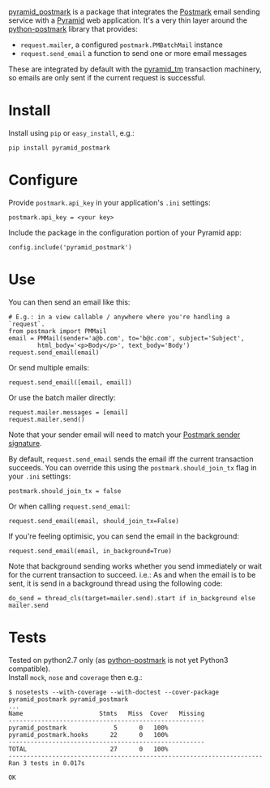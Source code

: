[pyramid_postmark][] is a package that integrates the [Postmark][] email sending
service with a [Pyramid][] web application.  It's a very thin layer around the
[python-postmark][] library that provides:

* `request.mailer`, a configured `postmark.PMBatchMail` instance
* `request.send_email` a function to send one or more email messages

These are integrated by default with the [pyramid_tm][] transaction machinery, so
emails are only sent if the current request is successful.

# Install

Install using `pip` or `easy_install`, e.g.:

    pip install pyramid_postmark

# Configure

Provide `postmark.api_key` in your application's `.ini` settings:

    postmark.api_key = <your key>

Include the package in the configuration portion of your Pyramid app:

    config.include('pyramid_postmark')

# Use

You can then send an email like this:

    # E.g.: in a view callable / anywhere where you're handling a `request`.
    from postmark import PMMail
    email = PMMail(sender='a@b.com', to='b@c.com', subject='Subject', 
            html_body='<p>Body</p>', text_body='Body')
    request.send_email(email)

Or send multiple emails:

    request.send_email([email, email])

Or use the batch mailer directly:

    request.mailer.messages = [email]
    request.mailer.send()

Note that your sender email will need to match your [Postmark sender signature][].

By default, `request.send_email` sends the email iff the current transaction
succeeds.  You can override this using the `postmark.should_join_tx` flag in
your `.ini` settings:

    postmark.should_join_tx = false

Or when calling `request.send_email`:

    request.send_email(email, should_join_tx=False)

If you're feeling optimisic, you can send the email in the background:

    request.send_email(email, in_background=True)

Note that background sending works whether you send immediately or wait for the
current transaction to succeed.  i.e.: As and when the email is to be sent, it
is send in a background thread using the following code:

    do_send = thread_cls(target=mailer.send).start if in_background else mailer.send

# Tests

Tested on python2.7 only (as [python-postmark][] is not yet Python3 compatible).  
Install `mock`, `nose` and `coverage` then e.g.:

    $ nosetests --with-coverage --with-doctest --cover-package pyramid_postmark pyramid_postmark
    ...
    Name                     Stmts   Miss  Cover   Missing
    ------------------------------------------------------
    pyramid_postmark             5      0   100%   
    pyramid_postmark.hooks      22      0   100%   
    ------------------------------------------------------
    TOTAL                       27      0   100%   
    ----------------------------------------------------------------------
    Ran 3 tests in 0.017s
    
    OK

[postmark]: http://postmarkapp.com
[Postmark sender signature]: http://developer.postmarkapp.com
[pyramid]: http://pyramid.readthedocs.org
[pyramid_postmark]: https://github.com/thruflo/pyramid_postmark
[pyramid_tm]: http://pyramid_tm.readthedocs.org
[python-postmark]: https://github.com/themartorana/python-postmark
